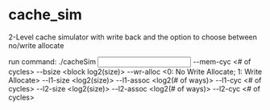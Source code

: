 # cache_sim
2-Level cache simulator with write back and the option to choose between no/write allocate

run command: ./cacheSim <input file> --mem-cyc <# of cycles> --bsize <block log2(size)>
     --wr-alloc <0: No Write Allocate; 1: Write Allocate>
     --l1-size <log2(size)> --l1-assoc <log2(# of ways)> --l1-cyc <# of cycles>
     --l2-size <log2(size)> --l2-assoc <log2(# of ways)> --l2-cyc <# of cycles>
